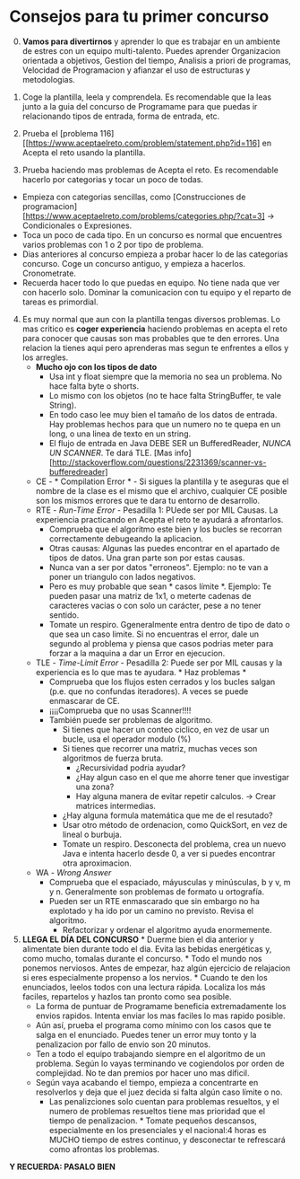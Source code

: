# Consejos para tu primer concurso
0. **Vamos para divertirnos** y aprender lo que es trabajar en un ambiente de estres con un equipo multi-talento. Puedes aprender Organizacion orientada a objetivos,
Gestion del tiempo, Analisis a priori de programas, Velocidad de Programacion y afianzar el uso de estructuras y metodologias.

1. Coge la plantilla, leela y comprendela. Es recomendable que la leas junto a la guia del concurso de Programame para que puedas ir 
relacionando tipos de entrada, forma de entrada, etc. 
2. Prueba el [problema 116][[https://www.aceptaelreto.com/problem/statement.php?id=116]  en Acepta el reto usando la plantilla.
3. Prueba haciendo mas problemas de Acepta el reto. Es recomendable hacerlo por categorias y tocar un poco de todas.
 * Empieza con categorias sencillas, como [Construcciones de programacion] [https://www.aceptaelreto.com/problems/categories.php/?cat=3] -> Condicionales o Expresiones.
  * Toca un poco de cada tipo. En un concurso es normal que encuentres varios problemas con 1 o 2 por tipo de problema.
  * Dias anteriores al concurso empieza a probar hacer lo de las categorias concurso. Coge un concurso antiguo, y empieza a hacerlos. Cronometrate.
  * Recuerda hacer todo lo que puedas en equipo. No tiene nada que ver con hacerlo solo. Dominar la comunicacion con tu equipo y el reparto de tareas es primordial.
4. Es muy normal que aun con la plantilla tengas diversos problemas. Lo mas critico es **coger experiencia** haciendo problemas en
    acepta el reto para conocer que causas son mas probables que te den errores. Una relacion la tienes aqui pero aprenderas mas
    segun te enfrentes a ellos y los arregles.
    * **Mucho ojo con los tipos de dato**
      * Usa int y float siempre que la memoria no sea un problema. No hace falta byte o shorts.
      * Lo mismo con los objetos (no te hace falta StringBuffer, te vale String). 
      * En todo caso lee muy bien el tamaño de los datos de entrada. Hay problemas hechos para que un numero no te quepa en un long, o una linea de texto en un string.
      * El flujo de entrada en Java DEBE SER un BufferedReader, *NUNCA UN SCANNER*. Te dará TLE. [Mas info] [http://stackoverflow.com/questions/2231369/scanner-vs-bufferedreader]
    * CE - * Compilation Error * - Si sigues la plantilla y te aseguras que el nombre de la clase es el mismo que el archivo, cualquier CE posible son los mismos errores que te dara tu entorno de desarrollo.
    * RTE - *Run-Time Error* - Pesadilla 1: PUede ser por MIL Causas. La experiencia practicando en Acepta el reto te ayudará a afrontarlos.
      * Comprueba que el algoritmo este bien y los bucles se recorran correctamente debugeando la aplicacion.
      * Otras causas: Algunas las puedes encontrar en el apartado de tipos de datos. Una gran parte son por estas causas.
      * Nunca van a ser por datos "erroneos". Ejemplo: no te van a poner un triangulo con lados negativos.
      * Pero es muy probable que sean * casos límite *. Ejemplo: Te pueden pasar una matriz de 1x1, o meterte cadenas de caracteres vacias o con solo un carácter, pese a no tener sentido.
      * Tomate un respiro. Ggeneralmente entra dentro de tipo de dato o que sea un caso limite. Si no encuentras el error, dale un segundo al problema y piensa que casos podrias meter para forzar a la maquina a dar un Error en ejecucion.
    * TLE - *Time-Limit Error* - Pesadilla 2: Puede ser por MIL causas y la experiencia es lo que mas te ayudara. * Haz problemas *
      * Comprueba que los flujos esten cerrados y los bucles salgan (p.e. que no confundas iteradores). A veces se puede enmascarar de CE.
      * ¡¡¡¡Comprueba que no usas Scanner!!!!
      * También puede ser problemas de algoritmo. 
        * Si tienes que hacer un conteo ciclico, en vez de usar un bucle, usa el operador modulo (%) 
        * Si tienes que recorrer una matriz, muchas veces son algoritmos de fuerza bruta.
          * ¿Recursividad podria ayudar?
          * ¿Hay algun caso en el que me ahorre tener que investigar una zona?
          * Hay alguna manera de evitar repetir calculos. -> Crear matrices intermedias.
        * ¿Hay alguna formula matemática que me de el resutado?
        * Usar otro método de ordenacion, como QuickSort, en vez de lineal o burbuja.
        * Tomate un respiro. Desconecta del problema, crea un nuevo Java e intenta hacerlo desde 0, a ver si puedes encontrar otra aproximacion.
    * WA - *Wrong Answer* 
        * Comprueba que el espaciado, máyusculas y minúsculas, b y v, m y n. Generalmente son problemas de formato u ortografía.
        * Pueden ser un RTE enmascarado que sin embargo no ha explotado y ha ido por un camino no previsto. Revisa el algoritmo.
          * Refactorizar y ordenar el algoritmo ayuda enormemente.
  5. **LLEGA EL DÍA DEL CONCURSO**
    * Duerme bien el dia anterior y alimentate bien durante todo el dia. Evita las bebidas energéticas y, como mucho, tomalas durante el concurso.
    * Todo el mundo nos ponemos nerviosos. Antes de empezar, haz algún ejercicio de relajacion si eres especialmente propenso a los nervios.
    * Cuando te den los enunciados, leelos todos con una lectura rápida. Localiza los más faciles, repartelos y hazlos tan pronto como sea posible.
      * La forma de puntuar de Programame beneficia extremadamente los envios rapidos. Intenta enviar los mas faciles lo mas rapido posible.
      * Aún así, prueba el programa como mínimo con los casos que te salga en el enunciado. Puedes tener un error muy tonto y la penalizacion por fallo de envio son 20 minutos.
      * Ten a todo el equipo trabajando siempre en el algoritmo de un problema. Según lo vayas terminando ve cogiendolos por orden de complejidad. No te dan premios por hacer uno mas díficil.
      * Según vaya acabando el tiempo, empieza a concentrarte en resolverlos y deja que el juez decida si falta algún caso límite o no.
        * Las penalizciones solo cuentan para problemas resueltos, y el numero de problemas resueltos tiene mas prioridad que el tiempo de penalizacion.
    * Tomate pequeños descansos, especialmente en los presenciales y el nacional:4 horas es MUCHO tiempo de estres continuo, y desconectar te refrescará como afrontas los problemas.    
    
    
**Y RECUERDA: PASALO BIEN**
